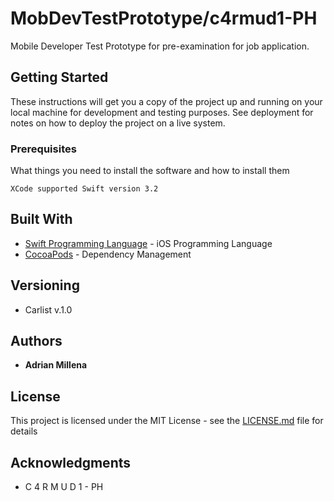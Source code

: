 # MobDevTestPrototype/c4rmud1-PH

Mobile Developer Test Prototype for pre-examination for job application.

## Getting Started

These instructions will get you a copy of the project up and running on your local machine for development and testing purposes. See deployment for notes on how to deploy the project on a live system.

### Prerequisites

What things you need to install the software and how to install them

```
XCode supported Swift version 3.2
```

## Built With

* [Swift Programming Language](https://developer.apple.com/swift/) - iOS Programming Language
* [CocoaPods](https://cocoapods.org/about) - Dependency Management

## Versioning

- Carlist v.1.0

## Authors

* **Adrian Millena** 

## License

This project is licensed under the MIT License - see the [LICENSE.md](LICENSE.md) file for details

## Acknowledgments

* C 4 R M U D 1 - PH

